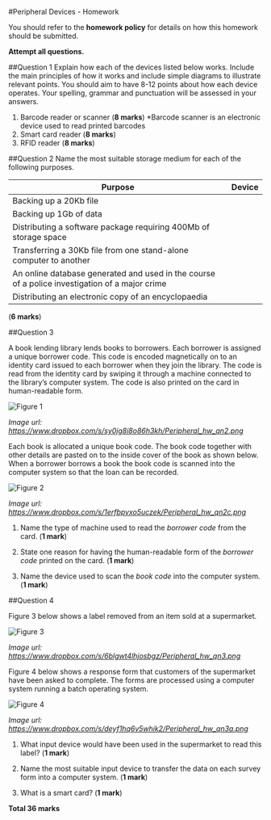 #Peripheral Devices - Homework

You should refer to the **homework policy** for details on how this homework should be submitted.

**Attempt all questions.**

##Question 1
Explain how each of the devices listed below works. Include the main principles of how it works and include simple diagrams to illustrate relevant points. You should aim to have 8-12 points about how each device operates. Your spelling, grammar and punctuation will be assessed in your answers.

1. Barcode reader or scanner (**8 marks**)
*Barcode scanner is an electronic device used to read printed barcodes
2. Smart card reader (**8 marks**)
3. RFID reader (**8 marks**)

##Question 2
Name the most suitable storage medium for each of the following purposes.

|Purpose|Device|
|-------|------|
|Backing up a 20Kb file| |
|Backing up 1Gb of data| |
|Distributing a software package requiring 400Mb of storage space| |
|Transferring a 30Kb file from one stand-alone computer to another| |
|An online database generated and used in the course of a police investigation of a major crime| |
|Distributing an electronic copy of an encyclopaedia| |

(**6 marks**)

##Question 3

A book lending library lends books to borrowers. Each borrower is assigned a unique borrower code. This code is encoded magnetically on to an identity card issued to each borrower when they join the library. The code is read from the identity card by swiping it through a machine connected to the library’s computer system. The code is also printed on the card in human-readable form.

![](https://dl.dropbox.com/s/sy0jg8i8o86h3kh/Peripheral_hw_qn2.png?dl=0 "Figure 1")

*Image url: https://www.dropbox.com/s/sy0jg8i8o86h3kh/Peripheral_hw_qn2.png*

Each book is allocated a unique book code. The book code together with other details are pasted on to the inside cover of the book as shown below. When a borrower borrows a book the book code is scanned into the computer system so that the loan can be recorded.

![](https://dl.dropbox.com/s/1erfbpvxo5uczek/Peripheral_hw_qn2c.png?dl=0 "Figure 2")

*Image url: https://www.dropbox.com/s/1erfbpvxo5uczek/Peripheral_hw_qn2c.png*

1. Name the type of machine used to read the *borrower code* from the card. (**1 mark**)  

2. State one reason for having the human-readable form of the *borrower code* printed on the card. (**1 mark**)

3. Name the device used to scan the *book code* into the computer system. (**1 mark**)

##Question 4

Figure 3 below shows a label removed from an item sold at a supermarket.
 
![](https://dl.dropbox.com/s/6blgwt4lhjosbgz/Peripheral_hw_qn3.png?dl=0 "Figure 3")

*Image url: https://www.dropbox.com/s/6blgwt4lhjosbgz/Peripheral_hw_qn3.png*

Figure 4 below shows a response form that customers of the supermarket have been asked to complete. The forms are processed using a computer system running a batch operating system.
 
![](https://dl.dropbox.com/s/deyf1hq6v5whik2/Peripheral_hw_qn3a.png?dl=0 "Figure 4")

*Image url: https://www.dropbox.com/s/deyf1hq6v5whik2/Peripheral_hw_qn3a.png*

1. What input device would have been used in the supermarket to read this label? (**1 mark**)

2. Name the most suitable input device to transfer the data on each survey form into a computer system. (**1 mark**)

3. What is a smart card? (**1 mark**)


**Total 36 marks**
